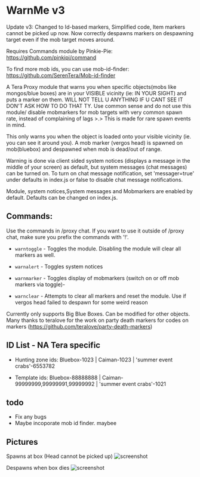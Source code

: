 # WarnMe v3
Update v3: Changed to Id-based markers, Simplified code, Item markers cannot be picked up now. Now correctly despawns markers on despawning target even if the mob target moves around. 

Requires Commands module by Pinkie-Pie: https://github.com/pinkipi/command

To find more mob ids, you can use mob-id-finder: https://github.com/SerenTera/Mob-id-finder

A Tera Proxy module that warns you when specific objects(mobs like mongos/blue boxes) are in your VISIBLE vicinity (ie: IN YOUR SIGHT) and puts a marker on them. WILL NOT TELL U ANYTHING IF U CANT SEE IT DON'T ASK HOW TO DO THAT TY. Use common sense and do not use this module/ disable mobmarkers for mob targets with very common spawn rate, instead of complaining of lags >.> This is made for rare spawn events in mind.

This only warns you when the object is loaded onto your visible vicinity (ie. you can see it around you). A mob marker (vergos head) is spawned on mob(bluebox) and despawned when mob is dead/out of range. 

Warning is done via client sided system notices (displays a message in the middle of your screen) as default, but system messages (chat messages) can be turned on. To turn on chat message notification, set 'messager=true' under defaults in index.js or false to disable chat message notifications.

Module, system notices,System messages and Mobmarkers are enabled by default. Defaults can be changed on index.js.

## Commands:
Use the commands in /proxy chat. If you want to use it outside of /proxy chat, make sure you prefix the commands with '!'.

- `warntoggle` - Toggles the module. Disabling the module will clear all markers as well.

- `warnalert` - Toggles system notices

- `warnmarker` - Toggles display of mobmarkers (switch on or off mob markers via toggle)-

- `warnclear` - Attempts to clear all markers and reset the module. Use if vergos head failed to despawn for some weird reason

Currently only supports Big Blue Boxes. Can be modified for other objects.
Many thanks to teralove for the work on party death markers for codes on markers (https://github.com/teralove/party-death-markers)

## ID List - NA Tera specific
- Hunting zone ids:
Bluebox-1023 | Caiman-1023 | 'summer event crabs'-6553782

- Template ids:
Bluebox-88888888 | Caiman-99999999,99999991,99999992 | 'summer event crabs'-1021

## todo
- Fix any bugs
- Maybe incoporate mob id finder. maybee

## Pictures
Spawns at box (Head cannot be picked up)
![screenshot](http://i.imgur.com/pRj1rY6.jpg "Spawn at Bluebox")

Despawns when box dies
![screenshot](http://i.imgur.com/IJuFvLk.jpg "Despawns after box dies")


